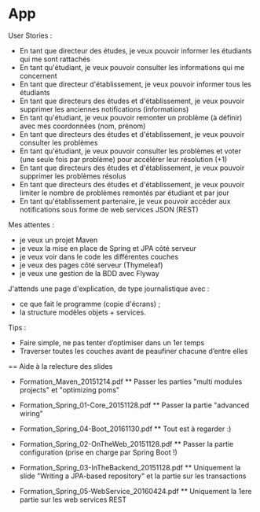 # App

User Stories :

* En tant que directeur des études, je veux pouvoir informer les étudiants qui me sont rattachés
* En tant qu'étudiant, je veux pouvoir consulter les informations qui me concernent
* En tant que directeur d'établissement, je veux pouvoir informer tous les étudiants
* En tant que directeurs des études et d'établissement, je veux pouvoir supprimer les anciennes notifications (informations)
* En tant qu'étudiant, je veux pouvoir remonter un problème (à définir) avec mes coordonnées (nom, prénom)
* En tant que directeurs des études et d'établissement, je veux pouvoir consulter les problèmes
* En tant qu'étudiant, je veux pouvoir consulter les problèmes et voter (une seule fois par problème) pour accélérer leur résolution (+1)
* En tant que directeurs des études et d'établissement, je veux pouvoir supprimer les problèmes résolus
* En tant que directeurs des études et d'établissement, je veux pouvoir limiter le nombre de problèmes remontés par étudiant et par jour
* En tant qu'établissement partenaire, je veux pouvoir accéder aux notifications sous forme de web services JSON (REST)

Mes attentes :

* je veux un projet Maven
* je veux la mise en place de Spring et JPA côté serveur
* je veux voir dans le code les différentes couches
* je veux des pages côté serveur (Thymeleaf)
* je veux une gestion de la BDD avec Flyway

J'attends une page d'explication, de type journalistique avec :

* ce que fait le programme (copie d'écrans) ;
* la structure modèles objets + services.

Tips :

* Faire simple, ne pas tenter d’optimiser dans un 1er temps
* Traverser toutes les couches avant de peaufiner chacune d’entre elles

== Aide à la relecture des slides

* Formation_Maven_20151214.pdf
** Passer les parties "multi modules projects" et "optimizing poms"

* Formation_Spring_01-Core_20151128.pdf
** Passer la partie "advanced wiring"

* Formation_Spring_04-Boot_20161130.pdf
** Tout est à regarder :)

* Formation_Spring_02-OnTheWeb_20151128.pdf
** Passer la partie configuration (prise en charge par Spring Boot !)

* Formation_Spring_03-InTheBackend_20151128.pdf
** Uniquement la slide "Writing a JPA-based repository" et la partie sur les transactions

* Formation_Spring_05-WebService_20160424.pdf
** Uniquement la 1ere partie sur les web services REST